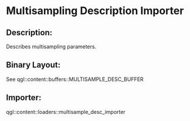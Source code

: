 Multisampling Description Importer
==================================
## Description:
Describes multisampling parameters.

## Binary Layout:
See qgl::content::buffers::MULTISAMPLE_DESC_BUFFER

## Importer:
qgl::content::loaders::multisample_desc_importer